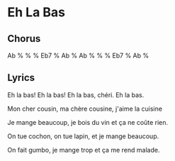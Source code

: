 # Eh La Bas

## Chorus

Ab % % % Eb7 % Ab %
Ab % % % Eb7 % Ab %

## Lyrics

Eh la bas! Eh la bas! Eh la bas, chéri. Eh la bas.

Mon cher cousin, ma chère cousine, j'aime la cuisine

Je mange beaucoup, je bois du vin et ça ne coûte rien.

On tue cochon, on tue lapin, et je mange beaucoup.

On fait gumbo, je mange trop et ça me rend malade.
